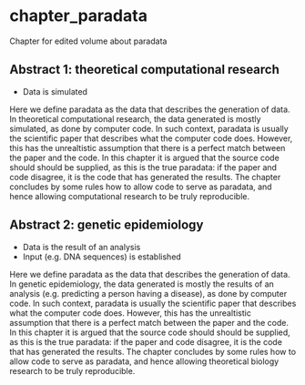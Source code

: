 # chapter_paradata

Chapter for edited volume about paradata

## Abstract 1: theoretical computational research

 * Data is simulated

Here we define paradata as the data that describes the generation of data.
In theoretical computational research, the data generated is mostly simulated,
as done by computer code.
In such context, paradata is usually the scientific paper that
describes what the computer code does.
However, this has the unrealtistic 
assumption that there is a perfect match between the paper and the code.
In this chapter it is argued that the source code should should be supplied,
as this is the true paradata: if the paper and code disagree, it is the
code that has generated the results.
The chapter concludes by some rules how to allow code to serve as paradata,
and hence allowing computational research to be truly reproducible.

## Abstract 2: genetic epidemiology

 * Data is the result of an analysis
 * Input (e.g. DNA sequences) is established

Here we define paradata as the data that describes the generation of data.
In genetic epidemiology, the data generated is mostly the results 
of an analysis (e.g. predicting a person having a disease),
as done by computer code.
In such context, paradata is usually the scientific paper that
describes what the computer code does.
However, this has the unrealtistic 
assumption that there is a perfect match between the paper and the code.
In this chapter it is argued that the source code should should be supplied,
as this is the true paradata: if the paper and code disagree, it is the
code that has generated the results.
The chapter concludes by some rules how to allow code to serve as paradata,
and hence allowing theoretical biology research to be truly reproducible.


